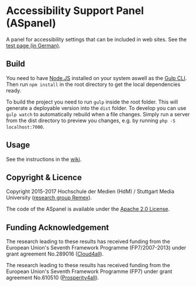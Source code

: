 # Accessibility Support Panel (ASpanel) 

A panel for accessibility settings that can be included in web sites. See the [test page (in German)](https://remexlabs.github.io/ASpanel/).

## Build
You need to have [Node.JS](https://nodejs.org/en/) installed on your system aswell as the [Gulp CLI](https://gulpjs.com). Then run `npm install` in the root directory to get the local dependencies ready.

To build the project you need to run `gulp` inside the root folder. This will generate a deployable version into the `dist` folder. To develop you can use `gulp watch` to automatically rebuild when a file changes. Simply run a server from the dist directory to preview you changes, e.g. by running `php -S localhost:7000`.

## Usage
See the instructions in the [wiki](https://github.com/REMEXLabs/ASpanel/wiki).

## Copyright & Licence

Copyright 2015-2017 Hochschule der Medien (HdM) / Stuttgart Media University ([research group Remex](https://www.hdm-stuttgart.de/remex)).

The code of the ASpanel is available under the [Apache 2.0 License](https://github.com/REMEXLabs/ASpanel/blob/master/License.txt).

## Funding Acknowledgement

The research leading to these results has received funding from the European
Union's Seventh Framework Programme (FP7/2007-2013) under grant agreement No.289016
([Cloud4all](http://www.cloud4all.info/)).

The research leading to these results has received funding from the European
Union's Seventh Framework Programme (FP7) under grant agreement No.610510
([Prosperity4all](http://www.prosperity4all.eu/)).
